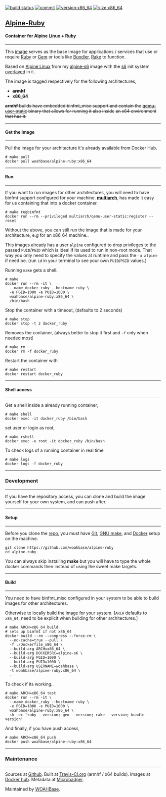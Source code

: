 [![build status][251]][232] [![commit][255]][231] [![version:x86_64][256]][235] [![size:x86_64][257]][235]

## [Alpine-Ruby][234]
#### Container for Alpine Linux + Ruby
---

This [image][233] serves as the base image for applications
/ services that use or require [Ruby][135] or [Gem][136] or tools
like [Bundler][137], [Rake][138] to function.

Based on [Alpine Linux][131] from my [alpine-s6][132] image with
the [s6][133] init system [overlayed][134] in it.

The image is tagged respectively for the following architectures,
* ~~**armhf**~~
* **x86_64**

~~**armhf** builds have embedded binfmt_misc support and contain the~~
~~[qemu-user-static][105] binary that allows for running it also inside~~
~~an x64 environment that has it.~~

---
#### Get the Image
---

Pull the image for your architecture it's already available from
Docker Hub.

```
# make pull
docker pull woahbase/alpine-ruby:x86_64
```

---
#### Run
---

If you want to run images for other architectures, you will need
to have binfmt support configured for your machine. [**multiarch**][104],
has made it easy for us containing that into a docker container.

```
# make regbinfmt
docker run --rm --privileged multiarch/qemu-user-static:register --reset
```

Without the above, you can still run the image that is made for your
architecture, e.g for an x86_64 machine..

This images already has a user `alpine` configured to drop
privileges to the passed `PUID`/`PGID` which is ideal if its used
to run in non-root mode. That way you only need to specify the
values at runtime and pass the `-u alpine` if need be. (run `id`
in your terminal to see your own `PUID`/`PGID` values.)

Running `make` gets a shell.

```
# make
docker run --rm -it \
  --name docker_ruby --hostname ruby \
  -e PGID=1000 -e PUID=1000 \
  woahbase/alpine-ruby:x86_64 \
  /bin/bash
```

Stop the container with a timeout, (defaults to 2 seconds)

```
# make stop
docker stop -t 2 docker_ruby
```

Removes the container, (always better to stop it first and `-f`
only when needed most)

```
# make rm
docker rm -f docker_ruby
```

Restart the container with

```
# make restart
docker restart docker_ruby
```

---
#### Shell access
---

Get a shell inside a already running container,

```
# make shell
docker exec -it docker_ruby /bin/bash
```

set user or login as root,

```
# make rshell
docker exec -u root -it docker_ruby /bin/bash
```

To check logs of a running container in real time

```
# make logs
docker logs -f docker_ruby
```

---
### Development
---

If you have the repository access, you can clone and
build the image yourself for your own system, and can push after.

---
#### Setup
---

Before you clone the [repo][231], you must have [Git][101], [GNU make][102],
and [Docker][103] setup on the machine.

```
git clone https://github.com/woahbase/alpine-ruby
cd alpine-ruby
```
You can always skip installing **make** but you will have to
type the whole docker commands then instead of using the sweet
make targets.

---
#### Build
---

You need to have binfmt_misc configured in your system to be able
to build images for other architectures.

Otherwise to locally build the image for your system.
[`ARCH` defaults to `x86_64`, need to be explicit when building
for other architectures.]

```
# make ARCH=x86_64 build
# sets up binfmt if not x86_64
docker build --rm --compress --force-rm \
  --no-cache=true --pull \
  -f ./Dockerfile_x86_64 \
  --build-arg ARCH=x86_64 \
  --build-arg DOCKERSRC=alpine-s6 \
  --build-arg PGID=1000 \
  --build-arg PUID=1000 \
  --build-arg USERNAME=woahbase \
  -t woahbase/alpine-ruby:x86_64 \
  .
```

To check if its working..

```
# make ARCH=x86_64 test
docker run --rm -it \
  --name docker_ruby --hostname ruby \
  -e PGID=1000 -e PUID=1000 \
  woahbase/alpine-ruby:x86_64 \
  sh -ec 'ruby --version; gem --version; rake --version; bundle --version'
```

And finally, if you have push access,

```
# make ARCH=x86_64 push
docker push woahbase/alpine-ruby:x86_64
```

---
### Maintenance
---

Sources at [Github][106]. Built at [Travis-CI.org][107] (armhf / x64 builds). Images at [Docker hub][108]. Metadata at [Microbadger][109].

Maintained by [WOAHBase][204].

[101]: https://git-scm.com
[102]: https://www.gnu.org/software/make/
[103]: https://www.docker.com
[104]: https://hub.docker.com/r/multiarch/qemu-user-static/
[105]: https://github.com/multiarch/qemu-user-static/releases/
[106]: https://github.com/
[107]: https://travis-ci.org/
[108]: https://hub.docker.com/
[109]: https://microbadger.com/

[131]: https://alpinelinux.org/
[132]: https://hub.docker.com/r/woahbase/alpine-s6
[133]: https://skarnet.org/software/s6/
[134]: https://github.com/just-containers/s6-overlay
[135]: https://www.ruby-lang.org
[136]: https://rubygems.org
[137]: https://bundler.io/
[138]: https://github.com/ruby/rake

[201]: https://github.com/woahbase
[202]: https://travis-ci.org/woahbase/
[203]: https://hub.docker.com/u/woahbase
[204]: https://woahbase.online/

[231]: https://github.com/woahbase/alpine-ruby
[232]: https://travis-ci.org/woahbase/alpine-ruby
[233]: https://hub.docker.com/r/woahbase/alpine-ruby
[234]: https://woahbase.online/#/images/alpine-ruby
[235]: https://microbadger.com/images/woahbase/alpine-ruby:x86_64

[251]: https://travis-ci.org/woahbase/alpine-ruby.svg?branch=master

[255]: https://images.microbadger.com/badges/commit/woahbase/alpine-ruby.svg

[256]: https://images.microbadger.com/badges/version/woahbase/alpine-ruby:x86_64.svg
[257]: https://images.microbadger.com/badges/image/woahbase/alpine-ruby:x86_64.svg
